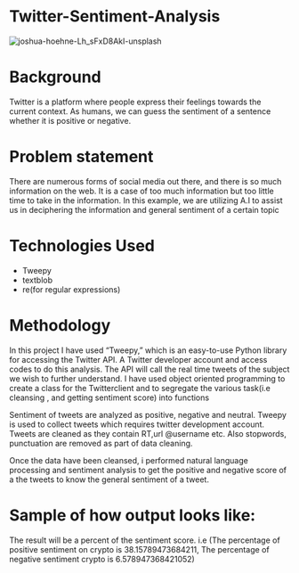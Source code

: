 # Twitter-Sentiment-Analysis

![joshua-hoehne-Lh_sFxD8AkI-unsplash](https://user-images.githubusercontent.com/77420780/126051543-c027459a-55af-4dc1-8582-bbd8717203ba.jpg)

# Background
Twitter is a platform where people express their feelings towards the current context. As humans, we can guess the sentiment of a sentence whether it is positive or negative.  


# Problem statement
There are numerous forms of social media out there, and there is so much information on the web. It is a case of too much information but too little time to take in the information. In this example, we are utilizing A.I to assist us in deciphering the information and general sentiment of a certain topic


# Technologies Used
* Tweepy
* textblob
* re(for regular expressions)


# Methodology
In this project I have used “Tweepy,” which is an easy-to-use Python library for accessing the Twitter API. A Twitter developer account and access codes to do this analysis. The API will call the real time tweets of the subject we wish to further understand. I have used object oriented programming to create a class for the Twitterclient and to segregate the various task(i.e cleansing , and getting sentiment score) into functions

Sentiment of tweets are analyzed as positive, negative and neutral. Tweepy is used to collect tweets which requires twitter development account. Tweets are cleaned as they contain RT,url @username etc. Also stopwords, punctuation are removed as part of data cleaning.

Once the data have been cleansed, i performed natural language processing and sentiment analysis to get the positive and negative score of a the tweets to know the general sentiment of a tweet.

# Sample of how output looks like:
The result will be a percent of the sentiment score. i.e (The percentage of positive sentiment on crypto is 38.15789473684211,
The percentage of negative sentiment crypto is 6.578947368421052)
